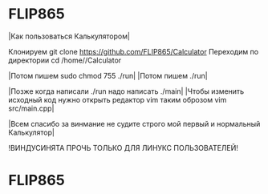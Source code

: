 # FLIP865
|Как пользоваться Калькулятором|

Клонируем git clone https://github.com/FLIP865/Calculator
Переходим по директории cd /home/<username>/Calculator

|Потом пишем sudo chmod 755 ./run|
|Потом пишем ./run|

|Позже когда написали ./run надо написать ./main|
|Чтобы изменить исходный код нужно открыть редактор vim таким оброзом vim src/main.cpp|

|Всем спасибо за винмание не судите строго мой первый и нормальный Калькулятор|

!ВИНДУСИНЯТА ПРОЧЬ ТОЛЬКО ДЛЯ ЛИНУКС ПОЛЬЗОВАТЕЛЕЙ!
# FLIP865
